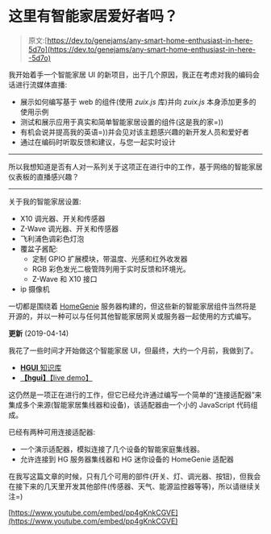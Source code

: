 # 这里有智能家居爱好者吗？

> 原文:[https://dev.to/genejams/any-smart-home-enthusiast-in-here-5d7o](https://dev.to/genejams/any-smart-home-enthusiast-in-here--5d7o)

我开始着手一个智能家居 UI 的新项目，出于几个原因，我正在考虑对我的编码会话进行流媒体直播:

*   展示如何编写基于 web 的组件(使用 *zuix.js* 库)并向 *zuix.js* 本身添加更多的使用示例
*   测试和展示应用于真实和简单智能家居设置的组件(这是我的家=))
*   有机会说并提高我的英语=))并会见对该主题感兴趣的新开发人员和爱好者
*   通过在编码时听取反馈和建议，与您一起实时设计

* * *

所以我想知道是否有人对一系列关于这项正在进行中的工作，基于网络的智能家居仪表板的直播感兴趣？

* * *

关于我的智能家居设置:

*   X10 调光器、开关和传感器
*   Z-Wave 调光器、开关和传感器
*   飞利浦色调彩色灯泡
*   覆盆子酱配:
    *   定制 GPIO 扩展模块，带温度、光感和红外收发器
    *   RGB 彩色发光二极管阵列用于实时反馈和环境光。
    *   Z-Wave 和 X10 接口
*   ip 摄像机

一切都是围绕着 [HomeGenie](https://github.com/genielabs/HomeGenie) 服务器构建的，但这些新的智能家居组件当然将是开源的，并以一种可以与任何其他智能家居网关或服务器一起使用的方式编写。

**更新** (2019-04-14)

我花了一些时间才开始做这个智能家居 UI，但最终，大约一个月前，我做到了。

*   [**HGUI** 知识库](https://github.com/genielabs/homegenie-web-ui)
*   [**【hgui】**【live demo】](https://genielabs.github.io/homegenie-web-ui)

这仍然是一项正在进行的工作，但它已经允许通过编写一个简单的“连接适配器”来集成多个来源(智能家居集线器和设备)，该适配器由一个小的 JavaScript 代码组成。

已经有两种可用连接适配器:

*   一个演示适配器，模拟连接了几个设备的智能家庭集线器。
*   允许连接到 HG 服务器集线器和 HG 迷你设备的 HomeGenie 适配器

在我写这篇文章的时候，只有几个可用的部件(开关、灯、调光器、按钮)，但我会在接下来的几天里开发其他部件(传感器、天气、能源监控器等等)，所以请继续关注=)

[https://www.youtube.com/embed/pp4gKnkCGVE](https://www.youtube.com/embed/pp4gKnkCGVE)